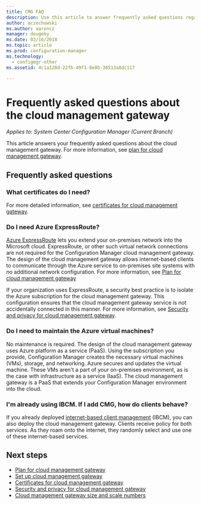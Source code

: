 ```yaml
---
title: CMG FAQ
description: Use this article to answer frequently asked questions regarding the cloud management gateway
author: aczechowski
ms.author: aaroncz
manager: dougeby
ms.date: 03/16/2018
ms.topic: article
ms.prod: configuration-manager
ms.technology:
  - configmgr-other
ms.assetid: 4c1a128d-22fb-49f1-8e0b-36513a8dc117

---
```


# Frequently asked questions about the cloud management gateway

*Applies to: System Center Configuration Manager (Current Branch)*

This article answers your frequently asked questions about the cloud management gateway. For more information, see [plan for cloud management gateway](/sccm/core/clients/manage/plan-cloud-management-gateway).


## Frequently asked questions

### What certificates do I need?

For more detailed information, see [certificates for cloud management gateway](/sccm/core/clients/manage/certificates-for-cloud-management-gateway).


### Do I need Azure ExpressRoute?

[Azure ExpressRoute](/azure/expressroute/expressroute-introduction) lets you extend your on-premises network into the Microsoft cloud. ExpressRoute, or other such virtual network connections are not required for the Configuration Manager cloud management gateway. The design of the cloud management gateway allows internet-based clients to communicate through the Azure service to on-premises site systems with no additional network configuration. For more information, see [Plan for cloud management gateway](/sccm/core/clients/manage/plan-cloud-management-gateway)

If your organization uses ExpressRoute, a security best practice is to isolate the Azure subscription for the cloud management gateway. This configuration ensures that the cloud management gateway service is not accidentally connected in this manner. For more information, see [Security and privacy for cloud management gateway](/sccm/core/clients/manage/security-and-privacy-for-cloud-management-gateway).


### Do I need to maintain the Azure virtual machines?

No maintenance is required. The design of the cloud management gateway uses Azure platform as a service (PaaS). Using the subscription you provide, Configuration Manager creates the necessary virtual machines (VMs), storage, and networking. Azure secures and updates the virtual machine. These VMs aren't a part of your on-premises environment, as is the case with infrastructure as a service (IaaS). The cloud management gateway is a PaaS that extends your Configuration Manager environment into the cloud. 


### I'm already using IBCM. If I add CMG, how do clients behave?

If you already deployed [internet-based client management](/sccm/core/clients/manage/plan-internet-based-client-management) (IBCM), you can also deploy the cloud management gateway. Clients receive policy for both services. As they roam onto the internet, they randomly select and use one of these internet-based services.


## Next steps

- [Plan for cloud management gateway](/sccm/core/clients/manage/plan-cloud-management-gateway)
- [Set up cloud management gateway](/sccm/core/clients/manage/setup-cloud-management-gateway)
- [Certificates for cloud management gateway](/sccm/core/clients/manage/certificates-for-cloud-management-gateway)
- [Security and privacy for cloud management gateway](/sccm/core/clients/manage/security-and-privacy-for-cloud-management-gateway)
- [Cloud management gateway size and scale numbers](/sccm/core/plan-design/configs/size-and-scale-numbers#bkmk_cmg)